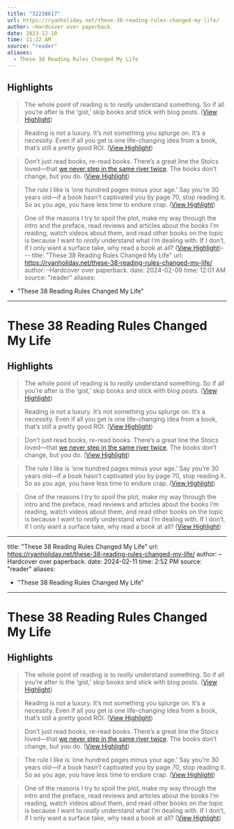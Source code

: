 ```yaml
---
title: "32238617"
url: https://ryanholiday.net/these-38-reading-rules-changed-my-life/
author: –Hardcover over paperback.
date: 2023-12-10
time: 11:22 AM
source: "reader"
aliases:
  - These 38 Reading Rules Changed My Life
---
```

## Highlights
> The whole point of reading is to *really* understand something. So if all you’re after is the ‘gist,’ skip books and stick with blog posts. ([View Highlight](https://read.readwise.io/read/01haf03bh2tgg2kqdmeha6qwgf))

> Reading is not a luxury. It’s not something you splurge on. It’s a necessity. Even if all you get is one life-changing idea from a book, that’s still a pretty good ROI. ([View Highlight](https://read.readwise.io/read/01haf03n28y8yk2gx8wxhq7hv3))

> Don’t just read books, re-read books. There’s a great line the Stoics loved—that [we never step in the same river twice](https://dailystoic.com/everything-is-changing-and-thats-wonderful/). The books don’t change, but you do. ([View Highlight](https://read.readwise.io/read/01haf0516t3ffrt1xj2k982f7h))

> The rule I like is ‘one hundred pages minus your age.’ Say you’re 30 years old—if a book hasn’t captivated you by page 70, stop reading it. So as you age, you have less time to endure crap. ([View Highlight](https://read.readwise.io/read/01haf05n6fdxamr7qr4n0k77h8))

> One of the reasons I try to spoil the plot, make my way through the intro and the preface, read reviews and articles about the books I’m reading, watch videos about them, and read other books on the topic is because I want to *really* understand what I’m dealing with. If I don’t, if I only want a surface take, why read a book at all? ([View Highlight](https://read.readwise.io/read/01haf0a0646spg6b2k69gzsfth))---
title: "These 38 Reading Rules Changed My Life"
url: https://ryanholiday.net/these-38-reading-rules-changed-my-life/
author: –Hardcover over paperback.
date: 2024-02-09
time: 12:01 AM
source: "reader"
aliases:
  - "These 38 Reading Rules Changed My Life"
---
# These 38 Reading Rules Changed My Life

## Highlights
> The whole point of reading is to *really* understand something. So if all you’re after is the ‘gist,’ skip books and stick with blog posts. ([View Highlight](https://read.readwise.io/read/01haf03bh2tgg2kqdmeha6qwgf))

> Reading is not a luxury. It’s not something you splurge on. It’s a necessity. Even if all you get is one life-changing idea from a book, that’s still a pretty good ROI. ([View Highlight](https://read.readwise.io/read/01haf03n28y8yk2gx8wxhq7hv3))

> Don’t just read books, re-read books. There’s a great line the Stoics loved—that [we never step in the same river twice](https://dailystoic.com/everything-is-changing-and-thats-wonderful/). The books don’t change, but you do. ([View Highlight](https://read.readwise.io/read/01haf0516t3ffrt1xj2k982f7h))

> The rule I like is ‘one hundred pages minus your age.’ Say you’re 30 years old—if a book hasn’t captivated you by page 70, stop reading it. So as you age, you have less time to endure crap. ([View Highlight](https://read.readwise.io/read/01haf05n6fdxamr7qr4n0k77h8))

> One of the reasons I try to spoil the plot, make my way through the intro and the preface, read reviews and articles about the books I’m reading, watch videos about them, and read other books on the topic is because I want to *really* understand what I’m dealing with. If I don’t, if I only want a surface take, why read a book at all? ([View Highlight](https://read.readwise.io/read/01haf0a0646spg6b2k69gzsfth))

---
title: "These 38 Reading Rules Changed My Life"
url: https://ryanholiday.net/these-38-reading-rules-changed-my-life/
author: –Hardcover over paperback.
date: 2024-02-11
time: 2:52 PM
source: "reader"
aliases:
  - "These 38 Reading Rules Changed My Life"
---
# These 38 Reading Rules Changed My Life

## Highlights
> The whole point of reading is to *really* understand something. So if all you’re after is the ‘gist,’ skip books and stick with blog posts. ([View Highlight](https://read.readwise.io/read/01haf03bh2tgg2kqdmeha6qwgf))

> Reading is not a luxury. It’s not something you splurge on. It’s a necessity. Even if all you get is one life-changing idea from a book, that’s still a pretty good ROI. ([View Highlight](https://read.readwise.io/read/01haf03n28y8yk2gx8wxhq7hv3))

> Don’t just read books, re-read books. There’s a great line the Stoics loved—that [we never step in the same river twice](https://dailystoic.com/everything-is-changing-and-thats-wonderful/). The books don’t change, but you do. ([View Highlight](https://read.readwise.io/read/01haf0516t3ffrt1xj2k982f7h))

> The rule I like is ‘one hundred pages minus your age.’ Say you’re 30 years old—if a book hasn’t captivated you by page 70, stop reading it. So as you age, you have less time to endure crap. ([View Highlight](https://read.readwise.io/read/01haf05n6fdxamr7qr4n0k77h8))

> One of the reasons I try to spoil the plot, make my way through the intro and the preface, read reviews and articles about the books I’m reading, watch videos about them, and read other books on the topic is because I want to *really* understand what I’m dealing with. If I don’t, if I only want a surface take, why read a book at all? ([View Highlight](https://read.readwise.io/read/01haf0a0646spg6b2k69gzsfth))

